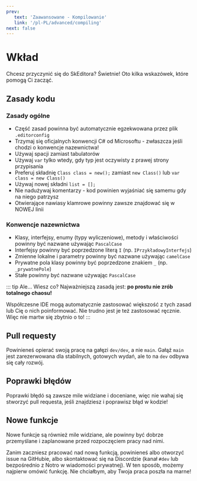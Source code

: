 ```yaml
---
prev:
   text: 'Zaawansowane - Kompilowanie'
   link: '/pl-PL/advanced/compiling'
next: false
---
```


# Wkład

Chcesz przyczynić się do SkEditora? Świetnie! Oto kilka wskazówek, które pomogą Ci zacząć.

## Zasady kodu

### Zasady ogólne

- Część zasad powinna być automatycznie egzekwowana przez plik `.editorconfig`
- Trzymaj się oficjalnych konwencji C# od Microsoftu - zwłaszcza jeśli chodzi o konwencje nazewnictwa!
- Używaj spacji zamiast tabulatorów
- Używaj `var` tylko wtedy, gdy typ jest oczywisty z prawej strony przypisania
- Preferuj składnię `Class class = new();` zamiast `new Class()` lub `var class = new Class()`
- Używaj nowej składni `list = [];`
- Nie nadużywaj komentarzy - kod powinien wyjaśniać się samemu gdy na niego patrzysz
- Otwierające nawiasy klamrowe powinny zawsze znajdować się w NOWEJ linii

### Konwencje nazewnictwa

- Klasy, interfejsy, enumy (typy wyliczeniowe), metody i właściwości powinny być nazwane używając `PascalCase`
- Interfejsy powinny być poprzedzone literą `I` (np. `IPrzykładowyInterfejs`)
- Zmienne lokalne i parametry powinny być nazwane używając `camelCase`
- Prywatne pola klasy powinny być poprzedzone znakiem `_` (np. `_prywatnePole`)
- Stałe powinny być nazwane używając `PascalCase`

::: tip
Ale... Wiesz co? Najważniejszą zasadą jest: **po prostu nie zrób totalnego chaosu!**

Współczesne IDE mogą automatycznie zastosować większość z tych zasad lub Cię o nich poinformować.
Nie trudno jest je też zastosować ręcznie. Więc nie martw się zbytnio o to!
:::

## Pull requesty

Powinieneś opierać swoją pracę na gałęzi `dev/dev`, a nie `main`. Gałąź `main` jest zarezerwowana dla stabilnych, gotowych wydań, ale to na `dev` odbywa się cały rozwój.

## Poprawki błędów

Poprawki błędó są zawsze mile widziane i doceniane, więc nie wahaj się stworzyć pull requesta, jeśli znajdziesz i poprawisz błąd w kodzie!

## Nowe funkcje

Nowe funkcje są również mile widziane, ale powinny być dobrze przemyślane i zaplanowane przed rozpoczęciem pracy nad nimi.

Zanim zaczniesz pracować nad nową funkcją, powinieneś albo otworzyć issue na GitHubie, albo skontaktować się na Discordzie (kanał `#dev` lub bezpośrednio z Notro w wiadomości prywatnej).
W ten sposób, możemy najpierw omówić funkcję. Nie chciałbym, aby Twoja praca poszła na marne!